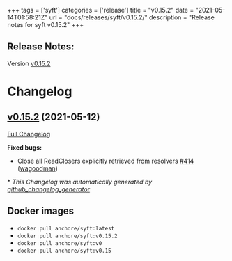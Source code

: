 +++
tags = ['syft']
categories = ['release']
title = "v0.15.2"
date = "2021-05-14T01:58:21Z"
url = "docs/releases/syft/v0.15.2/"
description = "Release notes for syft v0.15.2"
+++

## Release Notes:
Version [v0.15.2](https://github.com/anchore/syft/releases/tag/v0.15.2)

# Changelog

## [v0.15.2](https://github.com/anchore/syft/tree/v0.15.2) (2021-05-12)

[Full Changelog](https://github.com/anchore/syft/compare/v0.15.1...v0.15.2)

**Fixed bugs:**

- Close all ReadClosers explicitly retrieved from resolvers [\#414](https://github.com/anchore/syft/pull/414) ([wagoodman](https://github.com/wagoodman))



\* *This Changelog was automatically generated by [github_changelog_generator](https://github.com/github-changelog-generator/github-changelog-generator)*


## Docker images

- `docker pull anchore/syft:latest`
- `docker pull anchore/syft:v0.15.2`
- `docker pull anchore/syft:v0`
- `docker pull anchore/syft:v0.15`
